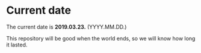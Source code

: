 # Current date

The current date is **2019.03.23.** (YYYY.MM.DD.)

This repository will be good when the world ends, so we will know how long it lasted.